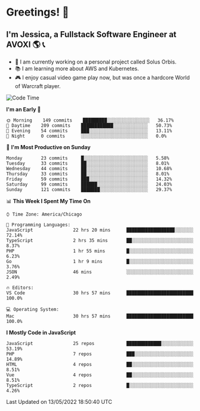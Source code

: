 # Greetings! 🧠

## I'm Jessica, a Fullstack Software Engineer at AVOXI 🌎 📞

- 🌟 I am currently working on a personal project called Solus Orbis.
- 📚 I am learning more about AWS and Kubernetes.
- 🎮 I enjoy casual video game play now, but was once a hardcore World of Warcraft player.

<!--START_SECTION:waka-->
![Code Time](http://img.shields.io/badge/Code%20Time-0%20secs-blue)

**I'm an Early 🐤** 

```text
🌞 Morning    149 commits    █████████░░░░░░░░░░░░░░░░   36.17% 
🌆 Daytime    209 commits    ████████████░░░░░░░░░░░░░   50.73% 
🌃 Evening    54 commits     ███░░░░░░░░░░░░░░░░░░░░░░   13.11% 
🌙 Night      0 commits      ░░░░░░░░░░░░░░░░░░░░░░░░░   0.0%

```
📅 **I'm Most Productive on Sunday** 

```text
Monday       23 commits     █░░░░░░░░░░░░░░░░░░░░░░░░   5.58% 
Tuesday      33 commits     ██░░░░░░░░░░░░░░░░░░░░░░░   8.01% 
Wednesday    44 commits     ██░░░░░░░░░░░░░░░░░░░░░░░   10.68% 
Thursday     33 commits     ██░░░░░░░░░░░░░░░░░░░░░░░   8.01% 
Friday       59 commits     ███░░░░░░░░░░░░░░░░░░░░░░   14.32% 
Saturday     99 commits     ██████░░░░░░░░░░░░░░░░░░░   24.03% 
Sunday       121 commits    ███████░░░░░░░░░░░░░░░░░░   29.37%

```


📊 **This Week I Spent My Time On** 

```text
⌚︎ Time Zone: America/Chicago

💬 Programming Languages: 
JavaScript               22 hrs 20 mins      ██████████████████░░░░░░░   72.14% 
TypeScript               2 hrs 35 mins       ██░░░░░░░░░░░░░░░░░░░░░░░   8.37% 
PHP                      1 hr 55 mins        █░░░░░░░░░░░░░░░░░░░░░░░░   6.23% 
Go                       1 hr 9 mins         █░░░░░░░░░░░░░░░░░░░░░░░░   3.76% 
JSON                     46 mins             ░░░░░░░░░░░░░░░░░░░░░░░░░   2.49%

🔥 Editors: 
VS Code                  30 hrs 57 mins      █████████████████████████   100.0%

💻 Operating System: 
Mac                      30 hrs 57 mins      █████████████████████████   100.0%

```

**I Mostly Code in JavaScript** 

```text
JavaScript               25 repos            █████████████░░░░░░░░░░░░   53.19% 
PHP                      7 repos             ███░░░░░░░░░░░░░░░░░░░░░░   14.89% 
HTML                     4 repos             ██░░░░░░░░░░░░░░░░░░░░░░░   8.51% 
Vue                      4 repos             ██░░░░░░░░░░░░░░░░░░░░░░░   8.51% 
TypeScript               2 repos             █░░░░░░░░░░░░░░░░░░░░░░░░   4.26%

```



 Last Updated on 13/05/2022 18:50:40 UTC
<!--END_SECTION:waka-->

<!--
**jessikuh/jessikuh** is a ✨ _special_ ✨ repository because its `README.md` (this file) appears on your GitHub profile.

Here are some ideas to get you started:

- 🔭 I’m currently working on ...
- 🌱 I’m currently learning ...
- 👯 I’m looking to collaborate on ...
- 🤔 I’m looking for help with ...
- 💬 Ask me about ...
- 📫 How to reach me: ...
- 😄 Pronouns: ...
- ⚡ Fun fact: ...
-->
